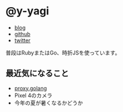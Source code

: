 # @y-yagi

* [blog](http://y-yagi.tumblr.com/)
* [github](https://github.com/y-yagi)
* [twitter](https://twitter.com/y_yagi)

普段はRubyまたはGo、時折JSを使っています。

## 最近気になること

* [proxy.golang](https://proxy.golang.org/)
* Pixel 4のカメラ
* 今年の夏が暑くなるかどうか
